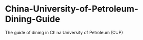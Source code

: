 # China-University-of-Petroleum-Dining-Guide
The guide of dining in China University of Petroleum (CUP)

